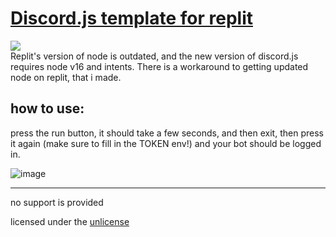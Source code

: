 # [Discord.js template for replit](https://repl.it/github/neumatic-org/djs-v12-replit)  
[![](https://replit.com/badge/github/neumatic-org/djs-v12.replit.png)](https://repl.it/github/neumatic-org/djs-v12-replit)  
Replit's version of node is outdated, and the new version of discord.js requires node v16 and intents. There is a workaround to getting updated node on replit, that i made.

## how to use:
press the run button, it should take a few seconds, and then exit, then press it again (make sure to fill in the TOKEN env!) and your bot should be logged in.

![image](https://user-images.githubusercontent.com/86504963/130883348-cd368065-a65b-4040-8630-e7dca0ef1706.png)

***

no support is provided  

licensed under the [unlicense](https://unlicense.org/)  
